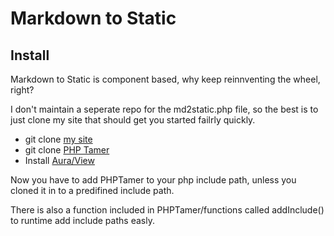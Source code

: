 Markdown to Static
==================

Install
--------

Markdown to Static is component based, why keep reinnventing the wheel, right?

I don't maintain a seperate repo for the md2static.php file, so the best is to just clone my site that should get you started failrly quickly.

 * git clone [my site](http://bitbucket.org/robotamer/robotamer.bitbucket.org)
 * git clone [PHP Tamer](http://robotamer.bitbucket.org/html/PHPTamer)
 * Install [Aura/View](http://github.com/auraphp/Aura.View)
 
Now you have to add PHPTamer to your php include path, unless you cloned it in to a predifined include path.

There is also a function included in PHPTamer/functions called addInclude() to runtime add include paths easly.

